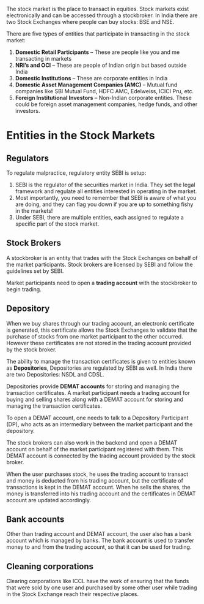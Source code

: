 The stock market is the place to transact in equities. Stock markets exist electronically and can be accessed through a stockbroker. In India there are two Stock Exchanges where people can buy stocks: BSE and NSE.

There are five types of entities that participate in transacting in the stock market:
1. **Domestic Retail Participants** – These are people like you and me transacting in markets
2. **NRI’s and OCI** – These are people of Indian origin but based outside India
3. **Domestic Institutions** – These are corporate entities in India
4. **Domestic Asset Management Companies (AMC)** – Mutual fund companies like SBI Mutual Fund, HDFC AMC, Edelweiss, ICICI Pru, etc.
5. **Foreign Institutional Investors** – Non-Indian corporate entities. These could be foreign asset management companies, hedge funds, and other investors.
# Entities in the Stock Markets
## Regulators
To regulate malpractice, regulatory entity SEBI is setup:
1. SEBI is the regulator of the securities market in India. They set the legal framework and regulate all entities interested in operating in the market.
2. Most importantly, you need to remember that SEBI is aware of what you are doing, and they can flag you down if you are up to something fishy in the markets!
3. Under SEBI, there are multiple entities, each assigned to regulate a specific part of the stock market.
## Stock Brokers
A stockbroker is an entity that trades with the Stock Exchanges on behalf of the market participants. Stock brokers are licensed by SEBI and follow the guidelines set by SEBI.

Market participants need to open a **trading account** with the stockbroker to begin trading.
## Depository
When we buy shares through our trading account, an electronic certificate is generated, this certificate allows the Stock Exchanges to validate that the purchase of stocks from one market participant to the other occurred. However these certificates are not stored in the trading account provided by the stock broker.

The ability to manage the transaction certificates is given to entities known as **Depositories**, Depositories are regulated by SEBI as well. In India there are two Depositories: NSDL and CDSL.

Depositories provide **DEMAT accounts** for storing and managing the transaction certificates. A market participant needs a trading account for buying and selling shares along with a DEMAT account for storing and managing the transaction certificates.

To open a DEMAT account, one needs to talk to a Depository Participant (DP), who acts as an intermediary between the market participant and the depository.

The stock brokers can also work in the backend and open a DEMAT account on behalf of the market participant registered with them. This DEMAT account is connected by the trading account provided by the stock broker.

When the user purchases stock, he uses the trading account to transact and money is deducted from his trading account, but the certificate of transactions is kept in the DEMAT account. When he sells the shares, the money is transferred into his trading account and the certificates in DEMAT account are updated accordingly.
## Bank accounts
Other than trading account and DEMAT account, the user also has a bank account which is managed by banks. The bank account is used to transfer money to and from the trading account, so that it can be used for trading.
## Cleaning corporations
Clearing corporations like ICCL have the work of ensuring that the funds that were sold by one user and purchased by some other user while trading in the Stock Exchange reach their respective places.
